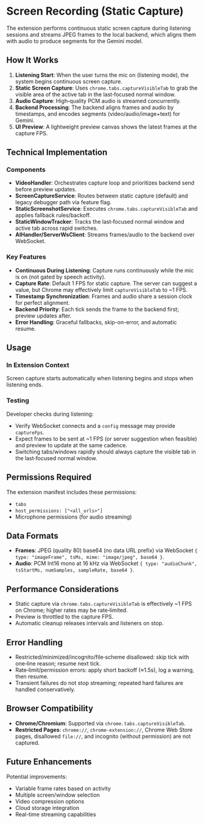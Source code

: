 # Screen Recording (Static Capture)

The extension performs continuous static screen capture during listening sessions and streams JPEG frames to the local backend, which aligns them with audio to produce segments for the Gemini model.

## How It Works

1. **Listening Start**: When the user turns the mic on (listening mode), the system begins continuous screen capture.
2. **Static Screen Capture**: Uses `chrome.tabs.captureVisibleTab` to grab the visible area of the active tab in the last‑focused normal window.
3. **Audio Capture**: High‑quality PCM audio is streamed concurrently.
4. **Backend Processing**: The backend aligns frames and audio by timestamps, and encodes segments (video/audio/image+text) for Gemini.
5. **UI Preview**: A lightweight preview canvas shows the latest frames at the capture FPS.

## Technical Implementation

### Components

-   **VideoHandler**: Orchestrates capture loop and prioritizes backend send before preview updates.
-   **ScreenCaptureService**: Routes between static capture (default) and legacy debugger path via feature flag.
-   **StaticScreenshotService**: Executes `chrome.tabs.captureVisibleTab` and applies fallback rules/backoff.
-   **StaticWindowTracker**: Tracks the last‑focused normal window and active tab across rapid switches.
-   **AIHandler/ServerWsClient**: Streams frames/audio to the backend over WebSocket.

### Key Features

-   **Continuous During Listening**: Capture runs continuously while the mic is on (not gated by speech activity).
-   **Capture Rate**: Default 1 FPS for static capture. The server can suggest a value, but Chrome may effectively limit `captureVisibleTab` to ~1 FPS.
-   **Timestamp Synchronization**: Frames and audio share a session clock for perfect alignment.
-   **Backend Priority**: Each tick sends the frame to the backend first; preview updates after.
-   **Error Handling**: Graceful fallbacks, skip-on-error, and automatic resume.

## Usage

### In Extension Context

Screen capture starts automatically when listening begins and stops when listening ends.

### Testing

Developer checks during listening:

-   Verify WebSocket connects and a `config` message may provide `captureFps`.
-   Expect frames to be sent at ~1 FPS (or server suggestion when feasible) and preview to update at the same cadence.
-   Switching tabs/windows rapidly should always capture the visible tab in the last‑focused normal window.

## Permissions Required

The extension manifest includes these permissions:

-   `tabs`
-   `host_permissions: ["<all_urls>"]`
-   Microphone permissions (for audio streaming)

## Data Formats

-   **Frames**: JPEG (quality 80) base64 (no data URL prefix) via WebSocket `{ type: "imageFrame", tsMs, mime: "image/jpeg", base64 }`.
-   **Audio**: PCM Int16 mono at 16 kHz via WebSocket `{ type: "audioChunk", tsStartMs, numSamples, sampleRate, base64 }`.

## Performance Considerations

-   Static capture via `chrome.tabs.captureVisibleTab` is effectively ~1 FPS on Chrome; higher rates may be rate‑limited.
-   Preview is throttled to the capture FPS.
-   Automatic cleanup releases intervals and listeners on stop.

## Error Handling

-   Restricted/minimized/incognito/file‑scheme disallowed: skip tick with one‑line reason; resume next tick.
-   Rate‑limit/permission errors: apply short backoff (≈1.5s), log a warning, then resume.
-   Transient failures do not stop streaming; repeated hard failures are handled conservatively.

## Browser Compatibility

-   **Chrome/Chromium**: Supported via `chrome.tabs.captureVisibleTab`.
-   **Restricted Pages**: `chrome://`, `chrome-extension://`, Chrome Web Store pages, disallowed `file://`, and incognito (without permission) are not captured.

## Future Enhancements

Potential improvements:

-   Variable frame rates based on activity
-   Multiple screen/window selection
-   Video compression options
-   Cloud storage integration
-   Real-time streaming capabilities
